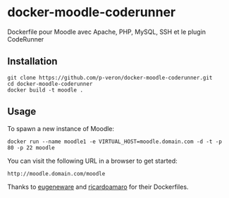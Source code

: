 docker-moodle-coderunner
========================

Dockerfile pour Moodle avec Apache, PHP, MySQL, SSH et le plugin CodeRunner

## Installation

```
git clone https://github.com/p-veron/docker-moodle-coderunner.git
cd docker-moodle-coderunner
docker build -t moodle .
```

## Usage

To spawn a new instance of Moodle:

```
docker run --name moodle1 -e VIRTUAL_HOST=moodle.domain.com -d -t -p 80 -p 22 moodle
```

You can visit the following URL in a browser to get started:

```
http://moodle.domain.com/moodle
```

Thanks to [eugeneware](https://github.com/eugeneware) and [ricardoamaro](https://github.com/ricardoamaro) for their Dockerfiles.
